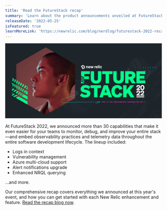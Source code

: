```yaml
---
title: 'Read the FutureStack recap' 
summary: 'Learn about the product announcements unveiled at FutureStack 2022, our ultimate customer conference for software engineers and developers.'
releaseDate: '2022-05-25'
isFeatured: true
learnMoreLink: 'https://newrelic.com/blog/nerdlog/futurestack-2022-recap' 
---
```


![FutureStack 2022 blog graphic, green logo](./images/FS_Blog_Graphic_520x250.png "FutureStack 2022 blog graphic, green logo")

At FutureStack 2022, we announced more than 30 capabilities that make it even easier for your teams to monitor, debug, and improve your entire stack—and embed observability practices and telemetry data throughout the entire software development lifecycle. The lineup included:

* Logs in context
* Vulnerability management
* Azure multi-cloud support
* Alert notifications upgrade
* Enhanced NRQL querying

...and more.

Our comprehensive recap covers everything we announced at this year's event, and how you can get started with each New Relic enhancement and feature. [Read the recap blog now](https://newrelic.com/blog/nerdlog/futurestack-2022-recap).

